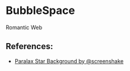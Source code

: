 # BubbleSpace
Romantic Web



## References:
- [Paralax Star Background by @screenshake](https://codepen.io/sarazond/pen/LYGbwj)